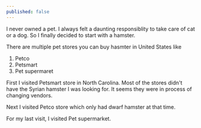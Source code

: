 ```yaml
---
published: false
---
```


I never owned a pet. I always felt a daunting responsiblity to take care of cat or a dog. So I finally decided to start with a hamster. 

There are multiple pet stores you can buy hasmter in United States like

1. Petco
2. Petsmart
3. Pet supermaret

First I visited Petsmart store in North Carolina. Most of the stores didn't have the Syrian hamster I was looking for. It seems they were in process of changing vendors. 

Next I visited Petco store which only had dwarf hamster at that time. 

For my last visit, I visited Pet supermarket. 